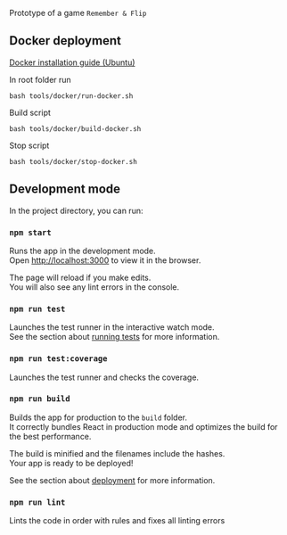 Prototype of a game `Remember & Flip`

## Docker deployment

[Docker installation guide (Ubuntu)](https://docs.docker.com/engine/install/ubuntu/)

In root folder run
```
bash tools/docker/run-docker.sh
```

Build script
```
bash tools/docker/build-docker.sh
```

Stop script
```
bash tools/docker/stop-docker.sh
```

## Development mode

In the project directory, you can run:

### `npm start`

Runs the app in the development mode.<br />
Open [http://localhost:3000](http://localhost:3000) to view it in the browser.

The page will reload if you make edits.<br />
You will also see any lint errors in the console.

### `npm run test`

Launches the test runner in the interactive watch mode.<br />
See the section about [running tests](https://facebook.github.io/create-react-app/docs/running-tests) for more information.

### `npm run test:coverage`

Launches the test runner and checks the coverage.

### `npm run build`

Builds the app for production to the `build` folder.<br />
It correctly bundles React in production mode and optimizes the build for the best performance.

The build is minified and the filenames include the hashes.<br />
Your app is ready to be deployed!

See the section about [deployment](https://facebook.github.io/create-react-app/docs/deployment) for more information.

### `npm run lint`

Lints the code in order with rules and fixes all linting errors
